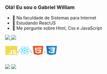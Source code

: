 ### Olá! Eu sou o Gabriel William

- 🔭 Na faculdade de Sistemas para Internet
- 🌱 Estudando ReactJS
- 💬 Me pergunte sobre Html, Css e JavaScript
<div>
  <a href="https://github.com/akihanma">
  <img height="180em" src="https://github-readme-stats.vercel.app/api?username=akihanma&show_icons=true&theme=dark&include_all_commits=true&count_private=true"/>
  <img height="180em" src="https://github-readme-stats.vercel.app/api/top-langs/?username=akihanma&layout=compact&langs_count=16&theme=dark"/>
</div>

  <div style="display: inline_block"><br>
         <img align="center" alt="Rafa-Js" height="30" width="40" src="https://raw.githubusercontent.com/devicons/devicon/master/icons/javascript/javascript-plain.svg">
         <img align="center" alt="Rafa-React" height="30" width="40" src="https://raw.githubusercontent.com/devicons/devicon/master/icons/react/react-original.svg">
         <img align="center" alt="Rafa-HTML" height="30" width="40" src="https://raw.githubusercontent.com/devicons/devicon/master/icons/html5/html5-original.svg">
         <img align="center" alt="Rafa-CSS" height="30" width="40" src="https://raw.githubusercontent.com/devicons/devicon/master/icons/css3/css3-original.svg">
    
  </div>
  
  
   ##
  
  
  <div>
    <a href="https://instagram.com/urameshi7k" target="_blank"><img src="https://img.shields.io/badge/-Instagram-%23E4405F?style=for-the-badge&logo=instagram&logoColor=white" target="_blank"></a>
    <a href = "gabwill0101@gmail.com"><img src="https://img.shields.io/badge/Gmail-D14836?style=for-the-badge&logo=gmail&logoColor=white" target="_blank"></a>
  </div>
